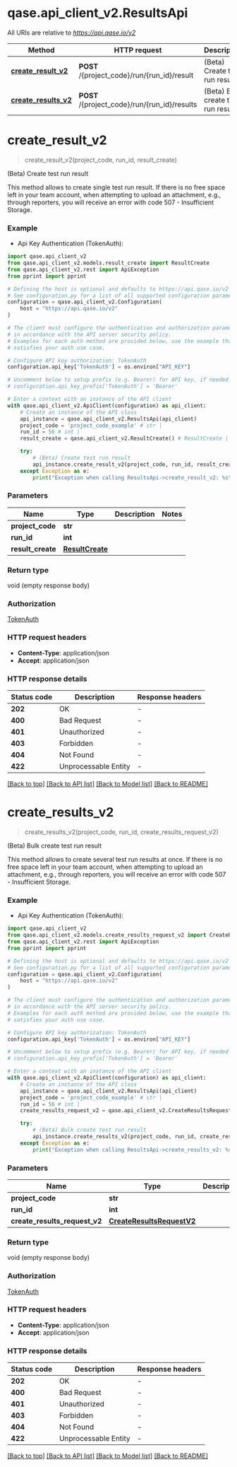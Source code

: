 # qase.api_client_v2.ResultsApi

All URIs are relative to *https://api.qase.io/v2*

Method | HTTP request | Description
------------- | ------------- | -------------
[**create_result_v2**](ResultsApi.md#create_result_v2) | **POST** /{project_code}/run/{run_id}/result | (Beta) Create test run result
[**create_results_v2**](ResultsApi.md#create_results_v2) | **POST** /{project_code}/run/{run_id}/results | (Beta) Bulk create test run result


# **create_result_v2**
> create_result_v2(project_code, run_id, result_create)

(Beta) Create test run result

This method allows to create single test run result.  If there is no free space left in your team account, when attempting to upload an attachment, e.g., through reporters, you will receive an error with code 507 - Insufficient Storage. 

### Example

* Api Key Authentication (TokenAuth):

```python
import qase.api_client_v2
from qase.api_client_v2.models.result_create import ResultCreate
from qase.api_client_v2.rest import ApiException
from pprint import pprint

# Defining the host is optional and defaults to https://api.qase.io/v2
# See configuration.py for a list of all supported configuration parameters.
configuration = qase.api_client_v2.Configuration(
    host = "https://api.qase.io/v2"
)

# The client must configure the authentication and authorization parameters
# in accordance with the API server security policy.
# Examples for each auth method are provided below, use the example that
# satisfies your auth use case.

# Configure API key authorization: TokenAuth
configuration.api_key['TokenAuth'] = os.environ["API_KEY"]

# Uncomment below to setup prefix (e.g. Bearer) for API key, if needed
# configuration.api_key_prefix['TokenAuth'] = 'Bearer'

# Enter a context with an instance of the API client
with qase.api_client_v2.ApiClient(configuration) as api_client:
    # Create an instance of the API class
    api_instance = qase.api_client_v2.ResultsApi(api_client)
    project_code = 'project_code_example' # str | 
    run_id = 56 # int | 
    result_create = qase.api_client_v2.ResultCreate() # ResultCreate | 

    try:
        # (Beta) Create test run result
        api_instance.create_result_v2(project_code, run_id, result_create)
    except Exception as e:
        print("Exception when calling ResultsApi->create_result_v2: %s\n" % e)
```



### Parameters


Name | Type | Description  | Notes
------------- | ------------- | ------------- | -------------
 **project_code** | **str**|  | 
 **run_id** | **int**|  | 
 **result_create** | [**ResultCreate**](ResultCreate.md)|  | 

### Return type

void (empty response body)

### Authorization

[TokenAuth](../README.md#TokenAuth)

### HTTP request headers

 - **Content-Type**: application/json
 - **Accept**: application/json

### HTTP response details

| Status code | Description | Response headers |
|-------------|-------------|------------------|
**202** | OK |  -  |
**400** | Bad Request |  -  |
**401** | Unauthorized |  -  |
**403** | Forbidden |  -  |
**404** | Not Found |  -  |
**422** | Unprocessable Entity |  -  |

[[Back to top]](#) [[Back to API list]](../README.md#documentation-for-api-endpoints) [[Back to Model list]](../README.md#documentation-for-models) [[Back to README]](../README.md)

# **create_results_v2**
> create_results_v2(project_code, run_id, create_results_request_v2)

(Beta) Bulk create test run result

This method allows to create several test run results at once.  If there is no free space left in your team account, when attempting to upload an attachment, e.g., through reporters, you will receive an error with code 507 - Insufficient Storage. 

### Example

* Api Key Authentication (TokenAuth):

```python
import qase.api_client_v2
from qase.api_client_v2.models.create_results_request_v2 import CreateResultsRequestV2
from qase.api_client_v2.rest import ApiException
from pprint import pprint

# Defining the host is optional and defaults to https://api.qase.io/v2
# See configuration.py for a list of all supported configuration parameters.
configuration = qase.api_client_v2.Configuration(
    host = "https://api.qase.io/v2"
)

# The client must configure the authentication and authorization parameters
# in accordance with the API server security policy.
# Examples for each auth method are provided below, use the example that
# satisfies your auth use case.

# Configure API key authorization: TokenAuth
configuration.api_key['TokenAuth'] = os.environ["API_KEY"]

# Uncomment below to setup prefix (e.g. Bearer) for API key, if needed
# configuration.api_key_prefix['TokenAuth'] = 'Bearer'

# Enter a context with an instance of the API client
with qase.api_client_v2.ApiClient(configuration) as api_client:
    # Create an instance of the API class
    api_instance = qase.api_client_v2.ResultsApi(api_client)
    project_code = 'project_code_example' # str | 
    run_id = 56 # int | 
    create_results_request_v2 = qase.api_client_v2.CreateResultsRequestV2() # CreateResultsRequestV2 | 

    try:
        # (Beta) Bulk create test run result
        api_instance.create_results_v2(project_code, run_id, create_results_request_v2)
    except Exception as e:
        print("Exception when calling ResultsApi->create_results_v2: %s\n" % e)
```



### Parameters


Name | Type | Description  | Notes
------------- | ------------- | ------------- | -------------
 **project_code** | **str**|  | 
 **run_id** | **int**|  | 
 **create_results_request_v2** | [**CreateResultsRequestV2**](CreateResultsRequestV2.md)|  | 

### Return type

void (empty response body)

### Authorization

[TokenAuth](../README.md#TokenAuth)

### HTTP request headers

 - **Content-Type**: application/json
 - **Accept**: application/json

### HTTP response details

| Status code | Description | Response headers |
|-------------|-------------|------------------|
**202** | OK |  -  |
**400** | Bad Request |  -  |
**401** | Unauthorized |  -  |
**403** | Forbidden |  -  |
**404** | Not Found |  -  |
**422** | Unprocessable Entity |  -  |

[[Back to top]](#) [[Back to API list]](../README.md#documentation-for-api-endpoints) [[Back to Model list]](../README.md#documentation-for-models) [[Back to README]](../README.md)

